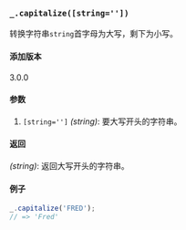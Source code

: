 ### `_.capitalize([string=''])`[​](#_capitalizestring "_capitalizestring的直接链接")

转换字符串`string`首字母为大写，剩下为小写。

#### 添加版本

3.0.0

#### 参数

1.  `[string='']` _(string)_: 要大写开头的字符串。

#### 返回

_(string)_: 返回大写开头的字符串。

#### 例子

```js
_.capitalize('FRED');
// => 'Fred'

```